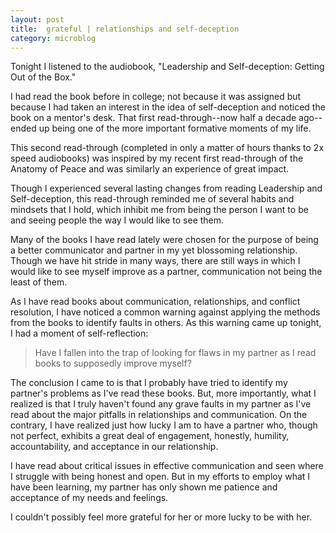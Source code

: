```yaml
---
layout: post
title:  grateful | relationships and self-deception
category: microblog
---
```


Tonight I listened to the audiobook, "Leadership and Self-deception: Getting Out of the Box."

I had read the book before in college; not because it was assigned but because I had taken an interest in the idea of self-deception and noticed the book on a mentor's desk. That first read-through--now half a decade ago--ended up being one of the more important formative moments of my life.

This second read-through (completed in only a matter of hours thanks to 2x speed audiobooks) was inspired by my recent first read-through of the Anatomy of Peace and was similarly an experience of great impact.

Though I experienced several lasting changes from reading Leadership and Self-deception, this read-through reminded me of several habits and mindsets that I hold, which inhibit me from being the person I want to be and seeing people the way I would like to see them.

Many of the books I have read lately were chosen for the purpose of being a better communicator and partner in my yet blossoming relationship. Though we have hit stride in many ways, there are still ways in which I would like to see myself improve as a partner, communication not being the least of them.

As I have read books about communication, relationships, and conflict resolution, I have  noticed a common warning against applying the methods from the books to identify faults in others. As this warning came up tonight, I had a moment of self-reflection:

> Have I fallen into the trap of looking for flaws in my partner as I read books to supposedly improve myself?

The conclusion I came to is that I probably have tried to identify my partner's problems as I've read these books. But, more importantly, what I realized is that I truly haven't found any grave faults in my partner as I've read about the major pitfalls in relationships and communication. On the contrary, I have realized just how lucky I am to have a partner who, though not perfect, exhibits a great deal of engagement, honestly, humility, accountability, and acceptance in our relationship.

I have read about critical issues in effective communication and seen where I struggle with being honest and open. But in my efforts to employ what I have been learning, my partner has only shown me patience and acceptance of my needs and feelings.


I couldn't possibly feel more grateful for her or more lucky to be with her.
